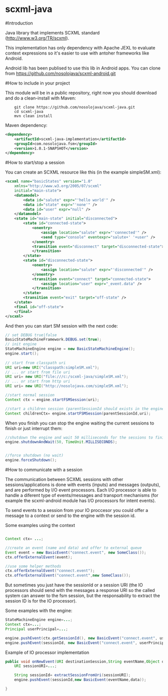 scxml-java
==========

#Introduction

Java library that implements SCXML standard (http://www.w3.org/TR/scxml).

This implementation has only dependency with Apache JEXL to evaluate context expressions so it's easier to use with antoher frameworks like Android.

Android lib has been publised to use this lib in Android apps.
You can clone from https://github.com/nosolojava/scxml-android.git


#How to include in your project

This module will be in a public repository, right now you should download and do a clean-install with Maven:

```
    git clone https://github.com/nosolojava/scxml-java.git
    cd scxml-java
    mvn clean install
```

Maven dependency:
```xml
<dependency>
	<artifactId>scxml-java-implementation</artifactId>
	<groupId>com.nosolojava.fsm</groupId>
	<version>1.0.1-SNAPSHOT</version>
</dependency>
```
	
 
#How to start/stop a session
 
You  can create an SCXML resource like this (in the example simpleSM.xml):
```xml
<scxml name="basicStates" version="1.0"
	xmlns="http://www.w3.org/2005/07/scxml"
	initial="main-state">
	<datamodel>
		<data id="salute" expr="'hello world'" />
		<data id="state" expr="'none'" />
		<data id="user" expr="null" />
	</datamodel>
	<state id="main-state" initial="disconnected">
		<state id="connected-state">
			<onentry>
				<assign location="salute" expr="'connected'" />
				<send type="console" eventexpr="salute+' '+user" />
			</onentry>
			<transition event="disconnect" target="disconnected-state">
			</transition>
		</state>
		<state id="disconnected-state">
			<onentry>
				<assign location="salute" expr="'disconnected'" />
			</onentry>
			<transition event="connect" target="connected-state">
				<assign location="user" expr="_event.data" />
			</transition>
		</state>
		<transition event="exit" target="off-state" />
	</state>
	<final id="off-state">
	</final>
</scxml>
```

And then you can start SM session with the next code:
```java
// set DEBUG true|false
BasicStateMachineFramework.DEBUG.set(true);
// init engine
StateMachineEngine engine = new BasicStateMachineEngine();
engine.start();
	
// start from classpath uri
URI uri=new URI("classpath:simpleSM.xml");
// ... or start from file uri
URI uri= new URI("file:///c:/scxml-java/simpleSM.xml");
// ... or start from http uri
URI uri= new URI("http://nosolojava.com/simpleSM.xml");

//start normal session
Context ctx = engine.startFSMSession(uri);

//start a children session (parentSessionId should exists in the engine)
Context childrenCtx= engine.startFSMSession(parentSessionId,uri);


```


When you finish you can stop the engine waiting the current sessions to finish or just interrupt them:
```java
//shutdown the engine and wait 50 milliseconds for the sessions to finish
engine.shutdownAndWait(50, TimeUnit.MILLISECONDS);


//force shutdown (no wait)
engine.forceShutdown();
```

#How to communicate with a session


The communication between SCXML sessions with other sessions/applications is done with events (inputs) and messages (outputs), and are performed by I/O event processors. Each I/O processor is able to handle a diferent type of events/messages and transport mechanisms (for example the scxml-android module has I/O processors for intent events).

To send events to a session from your IO proccesor you could offer a message to a context or send to the engine with the session id.

Some examples using the context
```java

Context ctx= ...;

//create an event (name and data) and offer to external queue
Event event = new BasicEvent("connect.event", new SomeClass());
ctx.offerExternalEvent(event);

//use some helper methods
ctx.offerExternalEvent("connect.event");
ctx.offerExternalEvent("connect.event",new SomeClass());

```

But sometimes you just have the sessionId or a session URI (the IO processors should send with the messages a response URI so the called system can answer to the fsm session, but the responsability to extract the session ID is for the IO processor).

Some examples with the engine:
```java
StateMachineEngine engine=...;
Context ctx=...;
Principal userPrincipal=...;

engine.pushEvent(ctx.getSessionId(), new BasicEvent("connect.event", userPrincipal));
engine.pushEvent(sessionId, new BasicEvent("connect.event", userPrincipal));

```

Example of IO processor implementation
```java
public void onNewEvent(URI destinationSession,String eventName,Object data){
	URI sessionURI=...;

	String sessionId= extractSessionFromUri(sessionURI);
	engine.pushEvent(sessionId,new BasicEvent(eventName,data));

}





